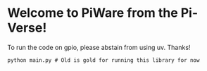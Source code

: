 # Welcome to PiWare from the Pi-Verse!


To run the code on gpio, please abstain from using uv. Thanks!

```{bash}
python main.py # Old is gold for running this library for now
```
